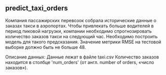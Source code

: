 ## predict_taxi_orders

Компания пассажирских перевозок собрала исторические данные о заказах такси в аэропортах. Чтобы привлекать больше водителей в период пиковой нагрузки, компании необходимо спрогнозировать количество заказов такси на следующий час. Необходимо построить модель для такого предсказания.
Значение метрики RMSE на тестовой выборке должно быть не больше 48.

Описание данных:
Данные лежат в файле taxi.csv
Количество заказов находится в столбце 'num_orders' (от англ. number of orders, «число заказов»).

